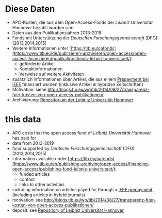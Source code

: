 # Diese Daten

* APC-Kosten, die aus dem Open-Access-Fonds der *Leibniz Universität Hannover* bezahlt worden sind
* Daten aus den Publikationsjahren 2013-2019
* Fonds mit Unterstützung der *Deutschen Forschungsgemeinschaft* (DFG) (2013,2014,2015)
* Weitere Informationen unter [https://tib.eu/oafonds](https://www.tib.eu/de/publizieren-archivieren/open-access/open-access-finanzieren/publikationsfonds-leibniz-universitaet/):
  * geförderte Artikel
  * Kontaktinformationen
  * Verweise auf weitere Aktivitäten
* zusätzlich Informationen über Artikel, die aus einem [Prepayment bei IEEE](http://open.ieee.org/index.php/for-institutions-funders/institutional-partners/leibniz-universitat-hannover/) finanziert wurden (inklusive Artikel in hybriden Zeitschriften)
* Motivation: siehe <http://blogs.tib.eu/wp/tib/2014/08/27/transparenz-fuer-kosten-von-open-access-publikationen/>
* Archivierung: [Repositorium der Leibniz Universität Hannover](http://www.repo.uni-hannover.de)



# this data

* APC costs that the open access fund of *Leibniz Universität Hannover* has paid for
* data from 2013-2019
* fund supported by *Deutsche Forschungsgemeinschaft* (DFG) (2013,2014,2015)
* information available under [https://tib.eu/oafonds](https://www.tib.eu/en/publishing-archiving/open-access/financing-open-access/publishing-fund-leibniz-universitaet/):
  * funded articles
  * contact
  * links to other activities
* including information on articles payed for through a [IEEE prepayment](http://open.ieee.org/index.php/for-institutions-funders/institutional-partners/leibniz-universitat-hannover/) (including articles in hybrid journals)
* motivation: see <http://blogs.tib.eu/wp/tib/2014/08/27/transparenz-fuer-kosten-von-open-access-publikationen/>
* deposit: see [Repository of Leibniz Universität Hannover](http://www.repo.uni-hannover.de)
